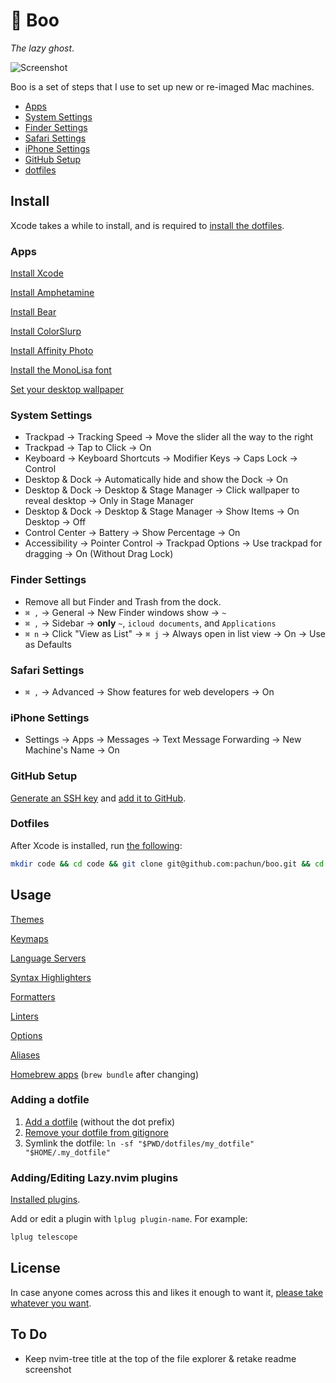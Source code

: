 # 👻 Boo

_The lazy ghost_.

<picture>
  <source srcset="assets/screenshot-dark.png" media="(prefers-color-scheme: dark)">
  <source srcset="assets/screenshot-light.png" media="(prefers-color-scheme: light)">
  <img src="screenshot-light.png" alt="Screenshot">
</picture>

Boo is a set of steps that I use to set up new or re-imaged Mac machines.

- [Apps](#apps)
- [System Settings](#system-settings)
- [Finder Settings](#finder-settings)
- [Safari Settings](#safari-settings)
- [iPhone Settings](#iphone-settings)
- [GitHub Setup](#github-setup)
- [dotfiles](#dotfiles)

## Install

Xcode takes a while to install, and is required to [install the dotfiles](#dotfiles).

### Apps

[Install Xcode](https://apps.apple.com/us/app/xcode/id497799835)

[Install Amphetamine](https://apps.apple.com/us/app/amphetamine/id937984704)

[Install Bear](https://apps.apple.com/us/app/bear-markdown-notes/id1091189122)

[Install ColorSlurp](https://apps.apple.com/us/app/colorslurp/id1287239339)

[Install Affinity Photo](https://apps.apple.com/us/app/affinity-photo-2-image-editor/id1616822987)

[Install the MonoLisa font](https://github.com/pachun/boo/tree/main/assets/MonoLisa)

[Set your desktop wallpaper](https://github.com/pachun/boo/blob/main/assets/less%20is%20less.png)

### System Settings

- Trackpad → Tracking Speed → Move the slider all the way to the right
- Trackpad → Tap to Click → On
- Keyboard → Keyboard Shortcuts → Modifier Keys → Caps Lock → Control
- Desktop & Dock → Automatically hide and show the Dock → On
- Desktop & Dock → Desktop & Stage Manager → Click wallpaper to reveal desktop → Only in Stage Manager
- Desktop & Dock → Desktop & Stage Manager → Show Items → On Desktop → Off
- Control Center → Battery → Show Percentage → On
- Accessibility → Pointer Control → Trackpad Options → Use trackpad for dragging → On (Without Drag Lock)

### Finder Settings

- Remove all but Finder and Trash from the dock.
- `⌘ ,` → General → New Finder windows show → `~`
- `⌘ ,` → Sidebar → **only** `~`, `icloud documents`, and `Applications`
- `⌘ n` → Click "View as List" → `⌘ j` → Always open in list view → On → Use as Defaults

### Safari Settings

- `⌘ ,` → Advanced → Show features for web developers → On

### iPhone Settings

- Settings → Apps → Messages → Text Message Forwarding → New Machine's Name → On

### GitHub Setup

[Generate an SSH key](https://docs.github.com/en/authentication/connecting-to-github-with-ssh/generating-a-new-ssh-key-and-adding-it-to-the-ssh-agent) and [add it to GitHub](https://docs.github.com/en/authentication/connecting-to-github-with-ssh/adding-a-new-ssh-key-to-your-github-account).

### Dotfiles

After Xcode is installed, run [the following](https://github.com/pachun/boo/blob/main/install.sh):

```sh
mkdir code && cd code && git clone git@github.com:pachun/boo.git && cd boo && ./install.sh
```

## Usage

[Themes](https://github.com/pachun/boo/blob/main/dotfiles/config/theme)

[Keymaps](https://github.com/pachun/boo/blob/main/dotfiles/config/nvim/lua/config/personal/keymaps.lua)

[Language Servers](https://github.com/pachun/boo/blob/main/dotfiles/config/nvim/lua/config/personal/language_servers.lua)

[Syntax Highlighters](https://github.com/pachun/boo/blob/main/dotfiles/config/nvim/lua/config/personal/syntax_highlighters.lua)

[Formatters](https://github.com/pachun/boo/blob/main/dotfiles/config/nvim/lua/config/personal/formatters.lua)

[Linters](https://github.com/pachun/boo/blob/main/dotfiles/config/nvim/lua/config/personal/linters.lua)

[Options](https://github.com/pachun/boo/blob/main/dotfiles/config/nvim/lua/config/personal/opts.lua)

[Aliases](https://github.com/pachun/boo/blob/146b85047116fd85938b64593851bb72fd8b7e52/dotfiles/zshrc#L98)

[Homebrew apps](https://github.com/pachun/boo/blob/main/Brewfile) (`brew bundle` after changing)

### Adding a dotfile

1. [Add a dotfile](https://github.com/pachun/boo/tree/main/dotfiles) (without the dot prefix)
1. [Remove your dotfile from gitignore](https://github.com/pachun/boo/blob/main/.gitignore)
1. Symlink the dotfile: `ln -sf "$PWD/dotfiles/my_dotfile" "$HOME/.my_dotfile"`

### Adding/Editing Lazy.nvim plugins

[Installed plugins](https://github.com/pachun/boo/tree/main/dotfiles/config/nvim/lua/plugins).

Add or edit a plugin with `lplug plugin-name`. For example:

```sh
lplug telescope
```

## License

In case anyone comes across this and likes it enough to want it, [please take whatever you want](https://github.com/pachun/boo/blob/main/LICENSE).

## To Do

- Keep nvim-tree title at the top of the file explorer & retake readme screenshot
